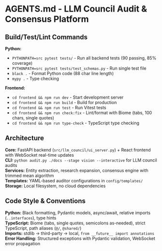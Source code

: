 # AGENTS.md - LLM Council Audit & Consensus Platform

## Build/Test/Lint Commands

**Python:**
- `PYTHONPATH=src pytest tests/` - Run all backend tests (90 passing, 85% coverage)
- `PYTHONPATH=src pytest tests/test_schemas.py` - Run single test file
- `black .` - Format Python code (88 char line length)
- `mypy .` - Type checking

**Frontend:**
- `cd frontend && npm run dev` - Start development server
- `cd frontend && npm run build` - Build for production
- `cd frontend && npm run test` - Run Vitest tests
- `cd frontend && npm run check:fix` - Lint/format with Biome (tabs, 100 chars, single quotes)
- `cd frontend && npm run type-check` - TypeScript type checking

## Architecture

**Core:** FastAPI backend (`src/llm_council/ui_server.py`) + React frontend with WebSocket real-time updates  
**CLI:** `python audit.py ./docs --stage vision --interactive` for LLM council audits  
**Services:** Entity extraction, research expansion, consensus engine with trimmed mean algorithm  
**Templates:** YAML-based auditor configurations in `config/templates/`  
**Storage:** Local filesystem, no cloud dependencies

## Code Style & Conventions

**Python:** Black formatting, Pydantic models, async/await, relative imports (`..interfaces`), type hints  
**TypeScript:** Biome (tabs, single quotes, semicolons as-needed), strict TypeScript, path aliases (`@/`, `@shared/`)  
**Imports:** stdlib → third-party → local, `from __future__ import annotations`  
**Error Handling:** Structured exceptions with Pydantic validation, WebSocket error propagation
